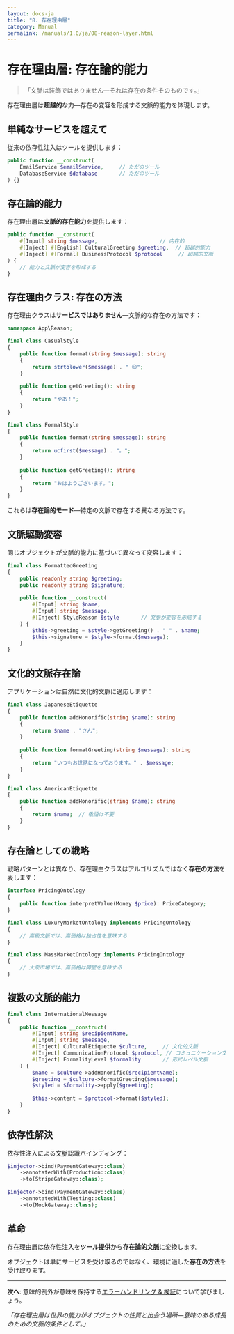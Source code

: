 ```yaml
---
layout: docs-ja
title: "8. 存在理由層"
category: Manual
permalink: /manuals/1.0/ja/08-reason-layer.html
---
```


# 存在理由層: 存在論的能力

> 「文脈は装飾ではありません—それは存在の条件そのものです。」

存在理由層は**超越的**な力—存在の変容を形成する文脈的能力を体現します。

## 単純なサービスを超えて

従来の依存性注入はツールを提供します：

```php
public function __construct(
    EmailService $emailService,     // ただのツール
    DatabaseService $database       // ただのツール
) {}
```

## 存在論的能力

存在理由層は**文脈的存在能力**を提供します：

```php
public function __construct(
    #[Input] string $message,                    // 内在的
    #[Inject] #[English] CulturalGreeting $greeting,  // 超越的能力
    #[Inject] #[Formal] BusinessProtocol $protocol     // 超越的文脈
) {
    // 能力と文脈が変容を形成する
}
```

## 存在理由クラス: 存在の方法

存在理由クラスは**サービスではありません**—文脈的な存在の方法です：

```php
namespace App\Reason;

final class CasualStyle
{
    public function format(string $message): string
    {
        return strtolower($message) . " 😊";
    }
    
    public function getGreeting(): string
    {
        return "やあ！";
    }
}

final class FormalStyle  
{
    public function format(string $message): string
    {
        return ucfirst($message) . "。";
    }
    
    public function getGreeting(): string
    {
        return "おはようございます。";
    }
}
```

これらは**存在論的モード**—特定の文脈で存在する異なる方法です。

## 文脈駆動変容

同じオブジェクトが文脈的能力に基づいて異なって変容します：

```php
final class FormattedGreeting
{
    public readonly string $greeting;
    public readonly string $signature;
    
    public function __construct(
        #[Input] string $name,
        #[Input] string $message,
        #[Inject] StyleReason $style       // 文脈が変容を形成する
    ) {
        $this->greeting = $style->getGreeting() . " " . $name;
        $this->signature = $style->format($message);
    }
}
```

## 文化的文脈存在論

アプリケーションは自然に文化的文脈に適応します：

```php
final class JapaneseEtiquette
{
    public function addHonorific(string $name): string
    {
        return $name . "さん";
    }
    
    public function formatGreeting(string $message): string
    {
        return "いつもお世話になっております。" . $message;
    }
}

final class AmericanEtiquette
{
    public function addHonorific(string $name): string
    {
        return $name;  // 敬語は不要
    }
}
```

## 存在論としての戦略

戦略パターンとは異なり、存在理由クラスはアルゴリズムではなく**存在の方法**を表します：

```php
interface PricingOntology
{
    public function interpretValue(Money $price): PriceCategory;
}

final class LuxuryMarketOntology implements PricingOntology
{
    // 高級文脈では、高価格は独占性を意味する
}

final class MassMarketOntology implements PricingOntology  
{
    // 大衆市場では、高価格は障壁を意味する
}
```

## 複数の文脈的能力

```php
final class InternationalMessage
{
    public function __construct(
        #[Input] string $recipientName,
        #[Input] string $message,
        #[Inject] CulturalEtiquette $culture,     // 文化的文脈
        #[Inject] CommunicationProtocol $protocol, // コミュニケーション文脈
        #[Inject] FormalityLevel $formality       // 形式レベル文脈
    ) {
        $name = $culture->addHonorific($recipientName);
        $greeting = $culture->formatGreeting($message);
        $styled = $formality->apply($greeting);
        
        $this->content = $protocol->format($styled);
    }
}
```

## 依存性解決

依存性注入による文脈認識バインディング：

```php
$injector->bind(PaymentGateway::class)
    ->annotatedWith(Production::class)
    ->to(StripeGateway::class);
    
$injector->bind(PaymentGateway::class)
    ->annotatedWith(Testing::class)
    ->to(MockGateway::class);
```

## 革命

存在理由層は依存性注入を**ツール提供**から**存在論的文脈**に変換します。

オブジェクトは単にサービスを受け取るのではなく、環境に適した**存在の方法**を受け取ります。

---

**次へ**: 意味的例外が意味を保持する[エラーハンドリング & 検証](09-error-handling.html)について学びましょう。

*「存在理由層は世界の能力がオブジェクトの性質と出会う場所—意味のある成長のための文脈的条件として。」*
